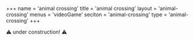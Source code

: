 +++
name = 'animal crossing'
title = 'animal crossing'
layout = 'animal-crossing'
menus = 'videoGame'
seciton = 'animal-crossing'
type = 'animal-crossing'
+++

⚠️ under construction! ⚠️